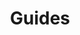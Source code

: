 ---
title: Guides
eleventyNavigation:
  title: Guides
  parent: ios-v3
  key: ios-v3-guides
  order: 200
---